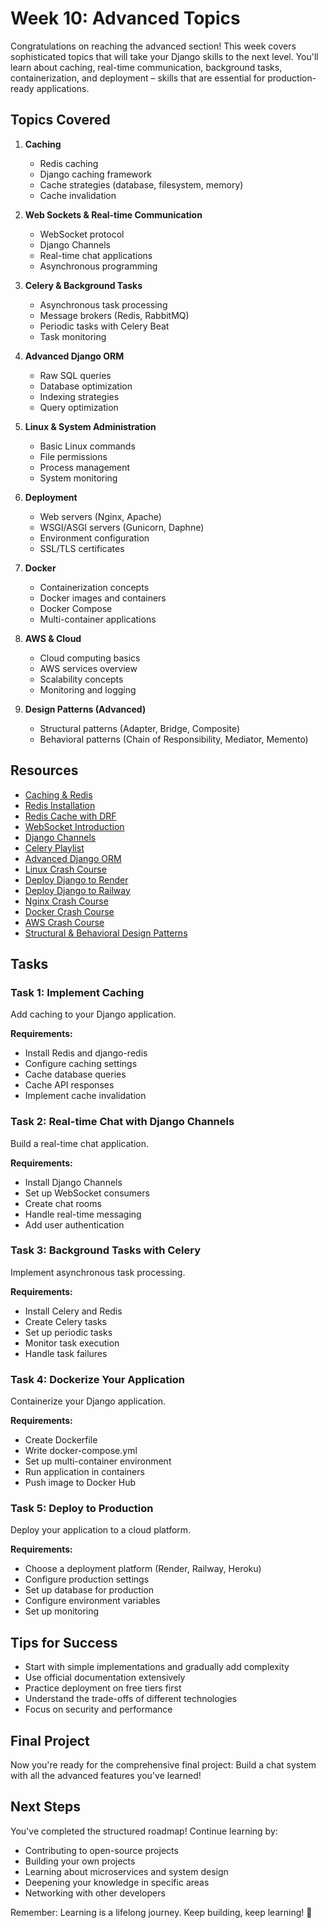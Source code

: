 # Week 10: Advanced Topics

Congratulations on reaching the advanced section! This week covers sophisticated topics that will take your Django skills to the next level. You'll learn about caching, real-time communication, background tasks, containerization, and deployment – skills that are essential for production-ready applications.

## Topics Covered

1. **Caching**
   - Redis caching
   - Django caching framework
   - Cache strategies (database, filesystem, memory)
   - Cache invalidation

2. **Web Sockets & Real-time Communication**
   - WebSocket protocol
   - Django Channels
   - Real-time chat applications
   - Asynchronous programming

3. **Celery & Background Tasks**
   - Asynchronous task processing
   - Message brokers (Redis, RabbitMQ)
   - Periodic tasks with Celery Beat
   - Task monitoring

4. **Advanced Django ORM**
   - Raw SQL queries
   - Database optimization
   - Indexing strategies
   - Query optimization

5. **Linux & System Administration**
   - Basic Linux commands
   - File permissions
   - Process management
   - System monitoring

6. **Deployment**
   - Web servers (Nginx, Apache)
   - WSGI/ASGI servers (Gunicorn, Daphne)
   - Environment configuration
   - SSL/TLS certificates

7. **Docker**
   - Containerization concepts
   - Docker images and containers
   - Docker Compose
   - Multi-container applications

8. **AWS & Cloud**
   - Cloud computing basics
   - AWS services overview
   - Scalability concepts
   - Monitoring and logging

9. **Design Patterns (Advanced)**
   - Structural patterns (Adapter, Bridge, Composite)
   - Behavioral patterns (Chain of Responsibility, Mediator, Memento)

## Resources

- [Caching & Redis](https://www.youtube.com/watch?v=IjGbxl-ubLs)
- [Redis Installation](https://www.youtube.com/watch?v=DLKzd3bvgt8&t=74s)
- [Redis Cache with DRF](https://www.youtube.com/watch?v=tJVNUYvjTUk&t=13s)
- [WebSocket Introduction](https://www.youtube.com/watch?v=G0_e02DdH7I)
- [Django Channels](https://www.youtube.com/watch?v=G0_e02DdH7I)
- [Celery Playlist](https://www.youtube.com/playlist?list=PLLz6Bi1mIXhHKA1Szy2nw9fhNY)
- [Advanced Django ORM](https://www.youtube.com/playlist?list=PL-2EBeDYMIbQXKsyNweppuFptuogJe2L-)
- [Linux Crash Course](https://www.youtube.com/watch?v=gojeTqXdBH0&t=7806s)
- [Deploy Django to Render](https://www.youtube.com/watch?v=wczWm8j4v9w&t=859s)
- [Deploy Django to Railway](https://www.youtube.com/watch?v=AjKhxWgGpjY&t=732s)
- [Nginx Crash Course](https://www.youtube.com/playlist?list=PLHXG_yQQf1HVFWNsZyxIASDCJMjkRUWuR)
- [Docker Crash Course](https://www.youtube.com/watch?v=PrusdhS2lmo&t=31285s)
- [AWS Crash Course](https://www.youtube.com/playlist?list=PL9nWRykSBSFggui3a4UPprVtfqIDad-dx)
- [Structural & Behavioral Design Patterns](https://www.youtube.com/@devgeeksacademy3340)

## Tasks

### Task 1: Implement Caching
Add caching to your Django application.

**Requirements:**
- Install Redis and django-redis
- Configure caching settings
- Cache database queries
- Cache API responses
- Implement cache invalidation

### Task 2: Real-time Chat with Django Channels
Build a real-time chat application.

**Requirements:**
- Install Django Channels
- Set up WebSocket consumers
- Create chat rooms
- Handle real-time messaging
- Add user authentication

### Task 3: Background Tasks with Celery
Implement asynchronous task processing.

**Requirements:**
- Install Celery and Redis
- Create Celery tasks
- Set up periodic tasks
- Monitor task execution
- Handle task failures

### Task 4: Dockerize Your Application
Containerize your Django application.

**Requirements:**
- Create Dockerfile
- Write docker-compose.yml
- Set up multi-container environment
- Run application in containers
- Push image to Docker Hub

### Task 5: Deploy to Production
Deploy your application to a cloud platform.

**Requirements:**
- Choose a deployment platform (Render, Railway, Heroku)
- Configure production settings
- Set up database for production
- Configure environment variables
- Set up monitoring

## Tips for Success

- Start with simple implementations and gradually add complexity
- Use official documentation extensively
- Practice deployment on free tiers first
- Understand the trade-offs of different technologies
- Focus on security and performance

## Final Project

Now you're ready for the comprehensive final project: Build a chat system with all the advanced features you've learned!

## Next Steps

You've completed the structured roadmap! Continue learning by:
- Contributing to open-source projects
- Building your own projects
- Learning about microservices and system design
- Deepening your knowledge in specific areas
- Networking with other developers

Remember: Learning is a lifelong journey. Keep building, keep learning! 🚀

